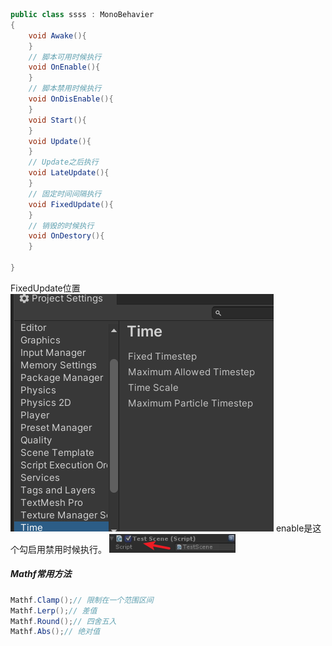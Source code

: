 ```C#
public class ssss : MonoBehavier
{
	void Awake(){
	}
	// 脚本可用时候执行
	void OnEnable(){
	}
	// 脚本禁用时候执行
	void OnDisEnable(){
	}
	void Start(){
	}
	void Update(){
	}
	// Update之后执行
	void LateUpdate(){
	}
	// 固定时间间隔执行
	void FixedUpdate(){
	}
	// 销毁的时候执行
	void OnDestory(){
	}

}
```
FixedUpdate位置
![](../../../img/beishang20250120220057470.png)
enable是这个勾启用禁用时候执行。
![](../../../img/beishang20250120215922026.png)
##### Mathf常用方法
```C#
Mathf.Clamp();// 限制在一个范围区间
Mathf.Lerp();// 差值
Mathf.Round();// 四舍五入
Mathf.Abs();// 绝对值
```